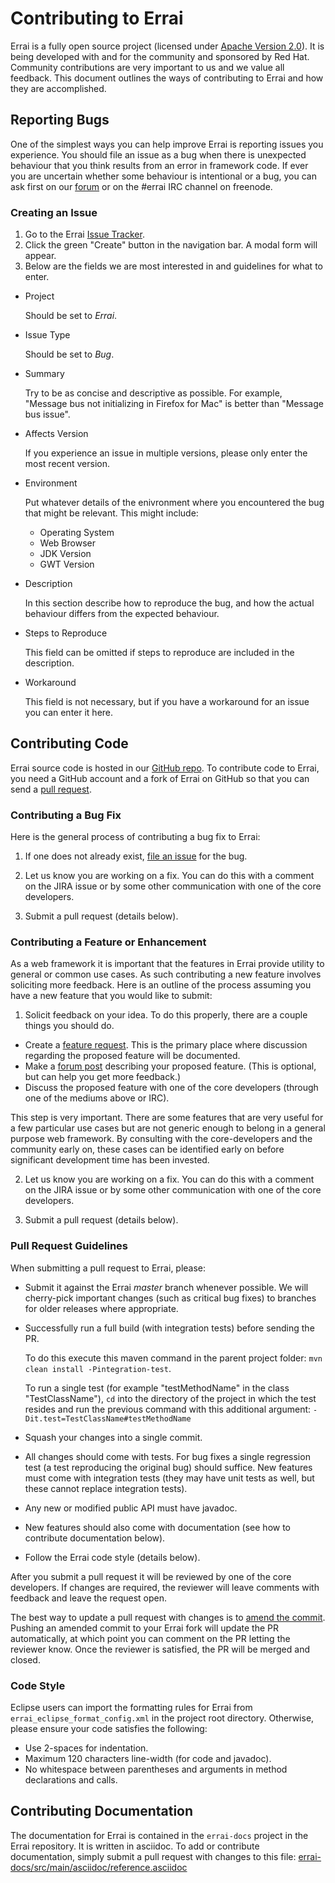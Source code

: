 # Contributing to Errai

Errai is a fully open source project (licensed under [Apache Version 2.0](http://www.apache.org/licenses/LICENSE-2.0)). It is being developed with and for the community and sponsored by Red Hat. Community contributions are very important to us and we value all feedback. This document outlines the ways of contributing to Errai and how they are accomplished.

## Reporting Bugs

One of the simplest ways you can help improve Errai is reporting issues you experience. You should file an issue as a bug when there is unexpected behaviour that you think results from an error in framework code. If ever you are uncertain whether some behaviour is intentional or a bug, you can ask first on our [forum](https://developer.jboss.org/en/errai) or on the #errai IRC channel on freenode.

### Creating an Issue

1. Go to the Errai [Issue Tracker](https://issues.jboss.org/projects/ERRAI).
2. Click the green "Create" button in the navigation bar. A modal form will appear.
3. Below are the fields we are most interested in and guidelines for what to enter.
  * Project

    Should be set to *Errai*.

  * Issue Type

    Should be set to *Bug*.

  * Summary

    Try to be as concise and descriptive as possible. For example, "Message bus not initializing in Firefox for Mac" is better than "Message bus issue".

  * Affects Version

    If you experience an issue in multiple versions, please only enter the most recent version.

  * Environment

    Put whatever details of the enivronment where you encountered the bug that might be relevant. This might include:
    * Operating System
    * Web Browser
    * JDK Version
    * GWT Version

  * Description

    In this section describe how to reproduce the bug, and how the actual behaviour differs from the expected behaviour.

  * Steps to Reproduce

    This field can be omitted if steps to reproduce are included in the description.

  * Workaround

    This field is not necessary, but if you have a workaround for an issue you can enter it here.

## Contributing Code

Errai source code is hosted in our [GitHub repo](https://github.com/errai/errai). To contribute code to Errai, you need a GitHub account and a fork of Errai on GitHub so that you can send a [pull request](https://help.github.com/articles/using-pull-requests/).

### Contributing a Bug Fix

Here is the general process of contributing a bug fix to Errai:

1. If one does not already exist, [file an issue](https://issues.jboss.org/projects/ERRAI) for the bug.

2. Let us know you are working on a fix. You can do this with a comment on the JIRA issue or by some other communication with one of the core developers.

3. Submit a pull request (details below).

### Contributing a Feature or Enhancement

As a web framework it is important that the features in Errai provide utility to general or common use cases. As such contributing a new feature involves soliciting more feedback. Here is an outline of the process assuming you have a new feature that you would like to submit:

1. Solicit feedback on your idea. To do this properly, there are a couple things you should do.
  * Create a [feature request](https://issues.jboss.org/projects/ERRAI). This is the primary place where discussion regarding the proposed feature will be documented.
  * Make a [forum post](https://developer.jboss.org/en/errai) describing your proposed feature. (This is optional, but can help you get more feedback.)
  * Discuss the proposed feature with one of the core developers (through one of the mediums above or IRC).

  This step is very important. There are some features that are very useful for a few particular use cases but are not generic enough to belong in a general purpose web framework. By consulting with the core-developers and the community early on, these cases can be identified early on before significant development time has been invested.

2. Let us know you are working on a fix. You can do this with a comment on the JIRA issue or by some other communication with one of the core developers.

3. Submit a pull request (details below).

### Pull Request Guidelines

When submitting a pull request to Errai, please:

* Submit it against the Errai *master* branch whenever possible. We will cherry-pick important changes (such as critical bug fixes) to branches for older releases where appropriate.

* Successfully run a full build (with integration tests) before sending the PR.

  To do this execute this maven command in the parent project folder:
  `mvn clean install -Pintegration-test`.

  To run a single test (for example "testMethodName" in the class "TestClassName"), `cd` into the directory of the project in which the test resides and run the previous command with this additional argument:
  `-Dit.test=TestClassName#testMethodName`

* Squash your changes into a single commit.

* All changes should come with tests. For bug fixes a single regression test (a test reproducing the original bug) should suffice. New features must come with integration tests (they may have unit tests as well, but these cannot replace integration tests).

* Any new or modified public API must have javadoc.

* New features should also come with documentation (see how to contribute documentation below).

* Follow the Errai code style (details below).

After you submit a pull request it will be reviewed by one of the core developers. If changes are required, the reviewer will leave comments with feedback and leave the request open.

The best way to update a pull request with changes is to [amend the commit](https://www.atlassian.com/git/tutorials/rewriting-history). Pushing an amended commit to your Errai fork will update the PR automatically, at which point you can comment on the PR letting the reviewer know. Once the reviewer is satisfied, the PR will be merged and closed.

### Code Style

Eclipse users can import the formatting rules for Errai from `errai_eclipse_format_config.xml` in the project root directory. Otherwise, please ensure your code satisfies the following:

* Use 2-spaces for indentation.
* Maximum 120 characters line-width (for code and javadoc).
* No whitespace between parentheses and arguments in method declarations and calls.

## Contributing Documentation

The documentation for Errai is contained in the `errai-docs` project in the Errai repository. It is written in asciidoc. To add or contribute documentation, simply submit a pull request with changes to this file: [errai-docs/src/main/asciidoc/reference.asciidoc](errai-docs/src/main/asciidoc/reference.asciidoc)

